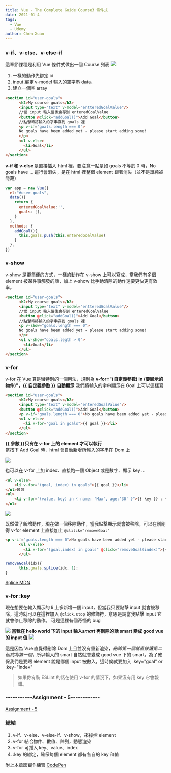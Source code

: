 ```yaml
---
title: Vue - The Complete Guide Course3 條件式
date: 2021-01-4
tags: 
  - Vue
  - Udemy
author: Chen Xuan  
---
```

### v-if、v-else、v-else-if
這章節課程是利用 Vue 條件式做出一個 Course 列表
![](https://i.imgur.com/hCwgEau.png)

1. 一樣的動作先綁定 id
2. input 綁定 v-model 輸入的空字串 data，
3. 建立一個空 array
```html
<section id="user-goals">
      <h2>My course goals</h2>
      <input type="text" v-model="entteredGoalValue"/>
      //當 input 輸入值後會存到 enteredGoalValue
      <button @click="addGoal()">Add Goal</button>
      //點擊時將輸入的字串存到 goals 裡
      <p v-if="goals.length === 0">
      No goals have been added yet - please start adding some!
      </p>
      <ul v-else>
        <li>Goal</li>
      </ul>
</section>
```
**v-if 和 v-else** 是直接插入 html 裡，要注意一點是如 goals 不等於 0 時，No goals have ... 這行會消失，是在 html 裡整個 element 跟著消失（並不是單純被隱藏）
```js
var app = new Vue({
  el:"#user-goals",
  data(){
    return {
      enteredGoalValue:'',
      goals: [],
    }
  },
  methods: {
    addGoal(){
      this.goals.push(this.enteredGoalValue)
    }
  },
})
```
### v-show
v-show 是更簡便的方式，一樣的動作在 v-show 上可以寫成，當我們有多個 element 被某件事觸發的話，加上 v-show 比手動清除的動作還要更快更有效率。
```html
<section id="user-goals">
      <h2>My course goals</h2>
      <input type="text" v-model="entteredGoalValue"/>
      //當 input 輸入值後會存到 enteredGoalValue
      <button @click="addGoal()">Add Goal</button>
      //點擊時將輸入的字串存到 goals 裡
      <p v-show="goals.length === 0">
      No goals have been added yet - please start adding some!
      </p>
      <ul v-show="goals.legth > 0">
        <li>Goal</li>
      </ul>
</section>
```
### v-for
v-for 在 Vue 算是蠻特別的一個用法，規則為 **v-for="(自定義參數) in (要顯示的物件)"，{{ 自定義參數 }} 自動顯示** 
我們將輸入的字串顯示在 Goal 上可以這樣寫
```html
<section id="user-goals">
      <h2>My course goals</h2>
      <input type="text" v-model="enteredGoalValue"/>
      <button @click="addGoal()">Add Goal</button>
      <p v-if="goals.length === 0">No goals have been added yet - please start adding some!</p>
      <ul v-else>
        <li v-for="goal in goals">{{ goal }}</li>
      </ul>
</section>
```
**{{ 參數 }}只有在 v-for 上的 element 才可以執行**  
當按下 Add Goal 時，html 會自動新增所輸入的字串在 Dom 上

![](https://i.imgur.com/I9bAhUF.png)

也可以在 v-for 上加 index、直接跑一個 Object 或是數字、顯示 key ...
```html
<ul v-else>
    <li v-for="(goal, index) in goals">{{ goal }}</li>
</ul>ㄖㄖ
<ul>
    <li v-for="(value, key) in { name: 'Max', age:'30' }">{{ key }} : {{ value }}</li>
</ul>
```
![](https://i.imgur.com/adJdYKB.png)

既然做了新增動作，現在做一個移除動作，當我點擊顯示就會被移除，可以在剛剛得 v-for element 上直接加上 ```@clilck="removeGoal"```
```html
<p v-if="goals.length === 0">No goals have been added yet - please start adding some!</p>
      <ul v-else>
        <li v-for="(goal,index) in goals" @click="removeGoal(index)">{{ goal }} - {{ index }}</li>
      </ul>
```
```js
removeGoal(idx){
      this.goals.splice(idx, 1);
}
```
[Splice MDN](https://developer.mozilla.org/zh-TW/docs/Web/JavaScript/Reference/Global_Objects/Array/splice)

### v-for :key
現在想要在輸入顯示的 li 上多新增一個 input，但當我只要點擊 input 就會被移除，這時就可以在這裡加入 ```@click.stop``` 的修飾符，意思是說當我點擊 input 它就會停止移除的動作。
可是這裡有個奇怪的 bug

![](https://i.imgur.com/pJLlGHM.png)
**當我在 hello world 下的 input 輸入*smart* 再刪除的話 smart 變成 good vue 的 input 值**
![](https://i.imgur.com/pj1yy6t.png)

這是因為 Vue 直覺得刪除 Dom 上且並沒有重新渲染，*刪除第一個就直接讓第二個成為第一個*，所以輸入的 smart 自然就會變成 good vue 下的 smart，為了確保我們是要跟 element 說是哪個 input 被數入，這時候就要加入 :key="goal" or :key="index"


>如果你有裝 ESLint 的話在使用 v-for 的情況下，如果沒有用 key 它會報錯。

### -----------Assignment - 5------------
[Assignment - 5](https://codepen.io/chenxuanzzy/pen/pobYGXB)

### 總結
1. v-if、v-else、v-else-if、v-show，來操控 element
2. v-for 結合物件、數值、陣列，動態渲染
3. v-for 可插入 key、value、index
4. :key 的綁定，確保每個 element 都有各自的 key 和值

附上本章節實作練習 [CodePen](https://codepen.io/chenxuanzzy/pen/PozLXPM?editors=1010)